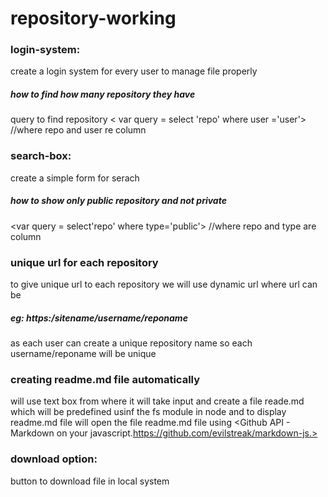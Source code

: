 # repository-working
 ### login-system:
 create a login system for every user to manage file properly 
##### how to find how many repository they have
 query to find repository
 < var query = select 'repo' where user ='user'>
 //where repo and user re column
 
 ### search-box:
  create a simple form for serach
  ##### how to show only public repository and not private
<var query = select'repo' where type='public'>
  //where repo and type are column
  
 ### unique url for each repository
 to give unique url to each repository we will use dynamic url where url can be 
 
 ##### eg: https:/sitename/username/reponame 
 as each user can create a unique repository name so each username/reponame will be unique
 
 
###  creating readme.md file automatically
will use text box  from where it will take input and create a file reade.md which will be predefined usinf the fs module in node and to display readme.md file will open the file readme.md file using <Github API - Markdown on your javascript.https://github.com/evilstreak/markdown-js.>

### download option:
   button to download file in local system 
